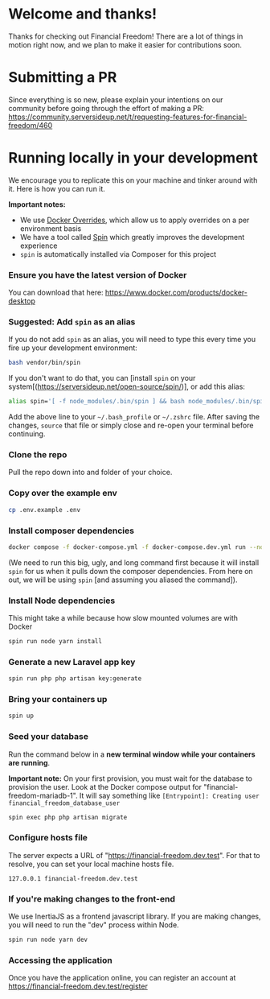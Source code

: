 # Welcome and thanks!

Thanks for checking out Financial Freedom! There are a lot of things in motion right now, and we plan to make it easier for contributions soon.

# Submitting a PR

Since everything is so new, please explain your intentions on our community before going through the effort of making a PR: https://community.serversideup.net/t/requesting-features-for-financial-freedom/460

# Running locally in your development

We encourage you to replicate this on your machine and tinker around with it. Here is how you can run it.

**Important notes:**

- We use [Docker Overrides](https://docs.docker.com/compose/extends/), which allow us to apply overrides on a per environment basis
- We have a tool called [Spin](https://serversideup.net/open-source/spin/) which greatly improves the development experience
- `spin` is automatically installed via Composer for this project

### Ensure you have the latest version of Docker

You can download that here: https://www.docker.com/products/docker-desktop

### Suggested: Add `spin` as an alias

If you do not add `spin` as an alias, you will need to type this every time you fire up your development environment:

```sh
bash vendor/bin/spin
```

If you don't want to do that, you can [install `spin` on your system[(https://serversideup.net/open-source/spin/)], or add this alias:

```sh
alias spin='[ -f node_modules/.bin/spin ] && bash node_modules/.bin/spin || bash vendor/bin/spin'
```

Add the above line to your `~/.bash_profile` or `~/.zshrc` file. After saving the changes, `source` that file or simply close and re-open your terminal before continuing.

### Clone the repo

Pull the repo down into and folder of your choice.

### Copy over the example env

```sh
cp .env.example .env
```

### Install composer dependencies

```sh
docker compose -f docker-compose.yml -f docker-compose.dev.yml run --no-deps --rm -e "S6_LOGGING=1" php composer install
```

(We need to run this big, ugly, and long command first because it will install `spin` for us when it pulls down the composer dependencies. From here on out, we will be using `spin` [and assuming you aliased the command]).

### Install Node dependencies

This might take a while because how slow mounted volumes are with Docker

```sh
spin run node yarn install
```

### Generate a new Laravel app key

```sh
spin run php php artisan key:generate
```

### Bring your containers up

```sh
spin up
```

### Seed your database

Run the command below in a **new terminal window while your containers are running**.

**Important note:** On your first provision, you must wait for the database to provision the user. Look at the Docker compose output for "financial-freedom-mariadb-1". It will say something like `[Entrypoint]: Creating user financial_freedom_database_user`

```sh
spin exec php php artisan migrate
```

### Configure hosts file

The server expects a URL of "https://financial-freedom.dev.test". For that to resolve, you can set your local machine hosts file.

```
127.0.0.1 financial-freedom.dev.test
```

### If you're making changes to the front-end

We use InertiaJS as a frontend javascript library. If you are making changes, you will need to run the "dev" process within Node.

```sh
spin run node yarn dev
```

### Accessing the application

Once you have the application online, you can register an account at https://financial-freedom.dev.test/register
